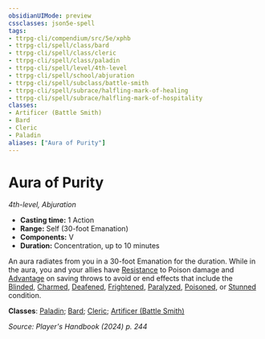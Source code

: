 ```yaml
---
obsidianUIMode: preview
cssclasses: json5e-spell
tags:
- ttrpg-cli/compendium/src/5e/xphb
- ttrpg-cli/spell/class/bard
- ttrpg-cli/spell/class/cleric
- ttrpg-cli/spell/class/paladin
- ttrpg-cli/spell/level/4th-level
- ttrpg-cli/spell/school/abjuration
- ttrpg-cli/spell/subclass/battle-smith
- ttrpg-cli/spell/subrace/halfling-mark-of-healing
- ttrpg-cli/spell/subrace/halfling-mark-of-hospitality
classes:
- Artificer (Battle Smith)
- Bard
- Cleric
- Paladin
aliases: ["Aura of Purity"]
---
```

# Aura of Purity
*4th-level, Abjuration*  


- **Casting time:** 1 Action
- **Range:** Self (30-foot Emanation)
- **Components:** V
- **Duration:** Concentration, up to 10 minutes

An aura radiates from you in a 30-foot Emanation for the duration. While in the aura, you and your allies have [Resistance](Misc%20Files/CLI/rules/variant-rules/resistance-xphb.md) to Poison damage and [Advantage](Misc%20Files/CLI/rules/variant-rules/advantage-xphb.md) on saving throws to avoid or end effects that include the [Blinded](Misc%20Files/CLI/rules/conditions.md#Blinded), [Charmed](Misc%20Files/CLI/rules/conditions.md#Charmed), [Deafened](Misc%20Files/CLI/rules/conditions.md#Deafened), [Frightened](Misc%20Files/CLI/rules/conditions.md#Frightened), [Paralyzed](Misc%20Files/CLI/rules/conditions.md#Paralyzed), [Poisoned](Misc%20Files/CLI/rules/conditions.md#Poisoned), or [Stunned](Misc%20Files/CLI/rules/conditions.md#Stunned) condition.

**Classes**: [Paladin](Misc%20Files/CLI/compendium/lists/list-spells-classes-paladin.md); [Bard](Misc%20Files/CLI/compendium/lists/list-spells-classes-bard.md); [Cleric](Misc%20Files/CLI/compendium/lists/list-spells-classes-cleric.md); [Artificer (Battle Smith)](Misc%20Files/CLI/compendium/lists/list-spells-classes-artificer-battle-smith-tce.md "subclass=TCE;class=TCE")

*Source: Player's Handbook (2024) p. 244*